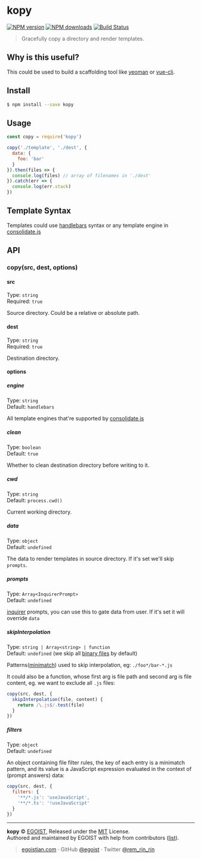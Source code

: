 # kopy

[![NPM version](https://img.shields.io/npm/v/kopy.svg?style=flat)](https://npmjs.com/package/kopy) [![NPM downloads](https://img.shields.io/npm/dm/kopy.svg?style=flat)](https://npmjs.com/package/kopy) [![Build Status](https://img.shields.io/circleci/project/egoist/kopy/master.svg?style=flat)](https://circleci.com/gh/egoist/kopy)

> Gracefully copy a directory and render templates.

## Why is this useful?

This could be used to build a scaffolding tool like [yeoman](https://github.com/yeoman/yeoman) or [vue-cli](https://github.com/vuejs/vue-cli).

## Install

```bash
$ npm install --save kopy
```

## Usage

```js
const copy = require('kopy')

copy('./template', './dest', {
  data: {
    foo: 'bar'
  }
}).then(files => {
  console.log(files) // array of filenames in './dest'
}).catch(err => {
  console.log(err.stack)
})
```

## Template Syntax

Templates could use [handlebars](http://handlebarsjs.com/) syntax or any template engine in [consolidate.js](https://github.com/tj/consolidate.js)

## API

### copy(src, dest, options)

#### src

Type: `string`<br>
Required: `true`

Source directory. Could be a relative or absolute path.

#### dest

Type: `string`<br>
Required: `true`

Destination directory.

#### options

##### engine

Type: `string`<br>
Default: `handlebars`

All template engines that're supported by [consolidate.js](https://github.com/tj/consolidate.js)

##### clean

Type: `boolean`<br>
Default: `true`

Whether to clean destination directory before writing to it.

##### cwd

Type: `string`<br>
Default: `process.cwd()`

Current working directory.

##### data

Type: `object`<br>
Default: `undefined`

The data to render templates in source directory. If it's set we'll skip `prompts`.

##### prompts

Type: `Array<InquirerPrompt>`<br>
Default: `undefined`

[inquirer](https://github.com/SBoudrias/Inquirer.js) prompts, you can use this to gate data from user. If it's set it will override `data`

##### skipInterpolation

Type: `string | Array<string> | function`<br>
Default: `undefined` (we skip all [binary files](https://github.com/sindresorhus/is-binary-path) by default)

Patterns([minimatch](https://github.com/isaacs/minimatch#features)) used to skip interpolation, eg: `./foo*/bar-*.js`

It could also be a function, whose first arg is file path and second arg is file content, eg. we want to exclude all `.js` files:

```js
copy(src, dest, {
  skipInterpolation(file, content) {
    return /\.js$/.test(file)
  }
})
```

##### filters

Type: `object`<br>
Default: `undefined`

An object containing file filter rules, the key of each entry is a minimatch pattern, and its value is a JavaScript expression evaluated in the context of (prompt answers) data:

```js
copy(src, dest, {
  filters: {
    '**/*.js': 'useJavaScript',
    '**/*.ts': '!useJavaScript'
  }
})
```

---

**kopy** © [EGOIST](https://github.com/egoist), Released under the [MIT](https://egoist.mit-license.org/) License.<br>
Authored and maintained by EGOIST with help from contributors ([list](https://github.com/egoist/kopy/contributors)).

> [egoistian.com](https://egoistian.com) · GitHub [@egoist](https://github.com/egoist) · Twitter [@rem_rin_rin](https://twitter.com/rem_rin_rin)
